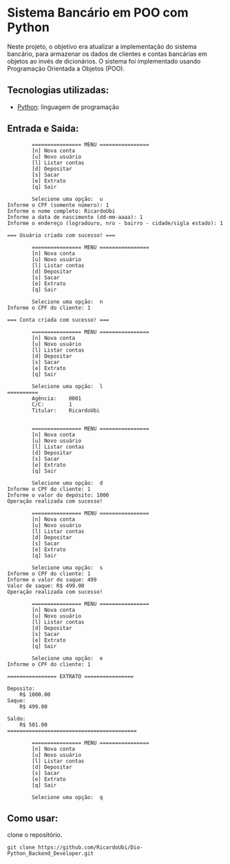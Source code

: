 # Sistema Bancário em POO com Python

Neste projeto, o objetivo era atualizar a implementação do sistema bancário, para armazenar os dados de clientes e contas bancárias em objetos ao invés de dicionários. O sistema foi implementado usando Programação Orientada a Objetos (POO).

## Tecnologias utilizadas:

* [Python](https://www.python.org/): linguagem de programação


## Entrada e Saida:


            ================ MENU ================
            [n] Nova conta
            [u] Novo usuário
            [l] Listar contas
            [d] Depositar
            [s] Sacar
            [e] Extrato
            [q] Sair
    
            Selecione uma opção:  u
    Informe o CPF (somente número): 1
    Informe o nome completo: RicardoUbi
    Informe a data de nascimento (dd-mm-aaaa): 1
    Informe o endereço (logradouro, nro - bairro - cidade/sigla estado): 1

    === Usuário criado com sucesso! ===

            ================ MENU ================
            [n] Nova conta
            [u] Novo usuário
            [l] Listar contas
            [d] Depositar
            [s] Sacar
            [e] Extrato
            [q] Sair
    
            Selecione uma opção:  n
    Informe o CPF do cliente: 1

    === Conta criada com sucesso! ===

            ================ MENU ================
            [n] Nova conta
            [u] Novo usuário
            [l] Listar contas
            [d] Depositar
            [s] Sacar
            [e] Extrato
            [q] Sair
    
            Selecione uma opção:  l
    ==========
            Agência:    0001
            C/C:        1
            Titular:    RicardoUbi
        

            ================ MENU ================
            [n] Nova conta
            [u] Novo usuário
            [l] Listar contas
            [d] Depositar
            [s] Sacar
            [e] Extrato
            [q] Sair
    
            Selecione uma opção:  d
    Informe o CPF do cliente: 1
    Informe o valor do depósito: 1000
    Operação realizada com sucesso!

            ================ MENU ================
            [n] Nova conta
            [u] Novo usuário
            [l] Listar contas
            [d] Depositar
            [s] Sacar
            [e] Extrato
            [q] Sair
    
            Selecione uma opção:  s
    Informe o CPF do cliente: 1
    Informe o valor do saque: 499
    Valor de saque: R$ 499.00
    Operação realizada com sucesso!

            ================ MENU ================
            [n] Nova conta
            [u] Novo usuário
            [l] Listar contas
            [d] Depositar
            [s] Sacar
            [e] Extrato
            [q] Sair
    
            Selecione uma opção:  e
    Informe o CPF do cliente: 1

    ================ EXTRATO ================

    Deposito:
        R$ 1000.00
    Saque:
        R$ 499.00

    Saldo:
        R$ 501.00
    ==========================================

            ================ MENU ================
            [n] Nova conta
            [u] Novo usuário
            [l] Listar contas
            [d] Depositar
            [s] Sacar
            [e] Extrato
            [q] Sair
    
            Selecione uma opção:  q


## Como usar:
clone o repositório.

    git clone https://github.com/RicardoUbi/Dio-Python_Backend_Developer.git



